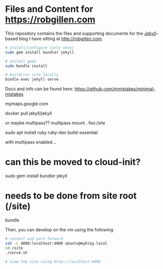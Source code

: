 # Files and Content for https://robgillen.com

This repository contains the files and supporting documents for the [Jekyll](https://jekyllrb.com/)-based blog I have sitting at http://robgillen.com. 


```bash
# Install/configure (only once)
sudo gem install bundler jekyll

# install gems
sudo bundle install

# build/run site locally
bundle exec jekyll serve
```


Docs and info can be found here: 
https://github.com/mmistakes/minimal-mistakes


mymaps.google.com



docker pull jekyll/jekyll


or maybe multipass??
multipass mount . foo:/site

sudo apt install ruby ruby-dev build-essential


with multipass enabled...

# can this be moved to cloud-init?
sudo gem install bundler jekyll
# needs to be done from site root (/site)
bundle


Then, you can develop on the vm using the following

```sh
# connect and port-forward
ssh -L 4000:localhost:4000 ubuntu@myblog.local
cd /site
./serve.sh

# view the site using http://localhost:4000
```

